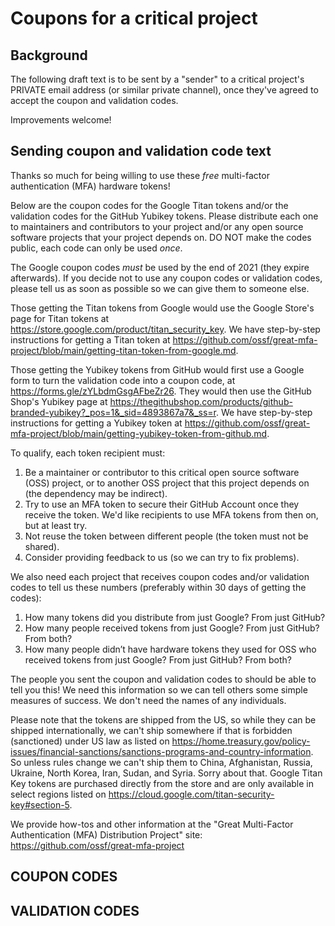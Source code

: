 # Coupons for a critical project

## Background

The following draft text is to be sent by a "sender" to a
critical project's PRIVATE email address (or similar private channel),
once they've agreed to accept the coupon and validation codes.

Improvements welcome!

## Sending coupon and validation code text

Thanks so much for being willing to use these 
*free* multi-factor authentication (MFA) hardware tokens!

Below are the coupon codes for the Google Titan tokens and/or
the validation codes for the GitHub Yubikey tokens.
Please distribute each one to maintainers and contributors to your
project and/or any open source software projects that your project depends on.
DO NOT make the codes public, each code can only be used *once*.

The Google coupon codes *must* be used by the end of 2021
(they expire afterwards).
If you decide not to use any coupon codes or validation codes, please
tell us as soon as possible so we can give them to someone else.

Those getting the Titan tokens from Google would use the Google Store's page for Titan tokens at <https://store.google.com/product/titan_security_key>.
We have step-by-step instructions for getting a Titan token at <https://github.com/ossf/great-mfa-project/blob/main/getting-titan-token-from-google.md>.

Those getting the Yubikey tokens from GitHub would first use a Google form
to turn the validation code into a coupon code, at
<https://forms.gle/zYLbdmGsgAFbeZr26>.
They would then use the GitHub Shop's Yubikey page at <https://thegithubshop.com/products/github-branded-yubikey?_pos=1&_sid=4893867a7&_ss=r>.
We have step-by-step instructions for getting a Yubikey token at <https://github.com/ossf/great-mfa-project/blob/main/getting-yubikey-token-from-github.md>.

To qualify, each token recipient must:

1. Be a maintainer or contributor to this critical open source software (OSS)
   project, or to another OSS project that this project depends on
   (the dependency may be indirect).
2. Try to use an MFA token to secure their GitHub Account once they receive the token.
   We'd like recipients to use MFA tokens from then on, but at least try.
3. Not reuse the token between different people (the token must not be shared).
4. Consider providing feedback to us (so we can try to fix problems).

We also need each project that receives coupon codes and/or validation codes
to tell us these numbers (preferably within 30 days of getting the codes):

1. How many tokens did you distribute from just Google? From just GitHub?
2. How many people received tokens from just Google? From just GitHub? From both?
3. How many people didn’t have hardware tokens they used for OSS who received tokens from just Google? From just GitHub? From both?

The people you sent the coupon and validation codes to
should be able to tell you this!
We need this information so we can tell others some simple measures of success.
We don't need the names of any individuals.

Please note that the tokens are shipped from the US, so while they
can be shipped internationally, we can't ship somewhere if that is
forbidden (sanctioned) under US law as listed on
<https://home.treasury.gov/policy-issues/financial-sanctions/sanctions-programs-and-country-information>.
So unless rules change we can't ship them to China, Afghanistan, Russia,
Ukraine, North Korea, Iran, Sudan, and Syria.  Sorry about that.
Google Titan Key tokens are purchased directly from the store and are only
available in select regions listed on <https://cloud.google.com/titan-security-key#section-5>.

We provide how-tos and other information at the
"Great Multi-Factor Authentication (MFA) Distribution Project" site:
<https://github.com/ossf/great-mfa-project>

## COUPON CODES

## VALIDATION CODES
